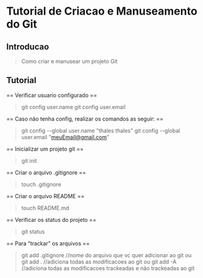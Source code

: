 # Tutorial de Criacao e Manuseamento do Git

## Introducao

> Como criar e manusear um projeto Git

## Tutorial

== Verificar usuario configurado ==
> git config user.name 
> git config user.email

== Caso não tenha config, realizar os comandos as seguir: ==
> git config --global user.name "thales thales"
> git config --global user.email "meuEmail@gmail.com"

== Inicializar um projeto git ==
> git init 

== Criar o arquivo .gitignore ==
> touch .gitignore

== Criar o arquivo README ==
> touch README.md

== Verificar os status do projeto ==
> git status

== Para "trackar" os arquivos ==
> git add .gitignore //nome do arquivo que vc quer adicionar ao git
ou
> git add . //adiciona todas as modificacoes ao git
ou
> git add -A //adiciona todas as modificacoes trackeadas e não trackeadas ao git
